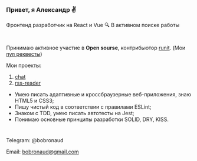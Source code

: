### Привет, я Александр ✌️
Фронтенд разработчик на React и Vue 🔍 В активном поиске работы 
#

[comment]: # (Умею работать с git / TypeScript / SASS / redux-toolkit / webpack / websockets / i18next / bootstrap / ...etc.)

Принимаю активное участие в **Open sourse**, контрибьютор [runit](https://github.com/bobronaud/runit). (Мои [пул реквесты](https://github.com/pulls?q=is%3Apr+author%3Abobronaud+archived%3Afalse+is%3Aclosed))

Мои проекты:

1. [chat](https://github.com/bobronaud/chat)
2. [rss-reader](https://github.com/bobronaud/rss-reader)


- Умею писать адаптивные и кроссбраузерные веб-приложения, знаю HTML5 и CSS3;
- Пишу чистый код в соответствии с правилами ESLint;
- Знаком с TDD, умею писать автотесты на Jest;
- Понимаю основные принципы разработки SOLID, DRY, KISS.
#
Telegram: @bobronaud

Email: bobronaud@gmail.com
